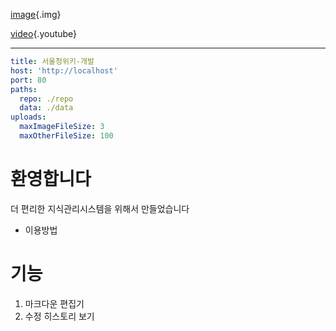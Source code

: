 <!-- TITLE: 서울청 위키 -->
<!-- SUBTITLE: 지식관리시스템 -->

[image](http://www.lafent.com/news/data/news/img1/106710.jpg){.img}

[video](https://www.youtube.com/watch?v=XbGs_qK2PQA){.youtube}

-----

```yaml
title: 서울청위키-개발
host: 'http://localhost'
port: 80
paths:
  repo: ./repo
  data: ./data
uploads:
  maxImageFileSize: 3
  maxOtherFileSize: 100
```

# 환영합니다
더 편리한 지식관리시스템을 위해서 만들었습니다
* 이용방법

# 기능
1. 마크다운 편집기
2. 수정 히스토리 보기